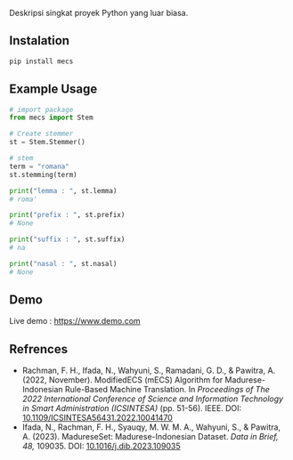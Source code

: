 Deskripsi singkat proyek Python yang luar biasa.

## Instalation

```bash
pip install mecs
```

## Example Usage

```python
# import package
from mecs import Stem

# Create stemmer
st = Stem.Stemmer()

# stem
term = "romana"
st.stemming(term)

print("lemma : ", st.lemma)
# roma'

print("prefix : ", st.prefix)
# None

print("suffix : ", st.suffix)
# na

print("nasal : ", st.nasal)
# None

```

## Demo

Live demo : https://www.demo.com

## Refrences

- Rachman, F. H., Ifada, N., Wahyuni, S., Ramadani, G. D., & Pawitra, A. (2022, November). ModifiedECS (mECS) Algorithm for Madurese-Indonesian Rule-Based Machine Translation. In _Proceedings of The 2022 International Conference of Science and Information Technology in Smart Administration (ICSINTESA)_ (pp. 51-56). IEEE. DOI: [10.1109/ICSINTESA56431.2022.10041470](https://doi.org/10.1109/ICSINTESA56431.2022.10041470)
- Ifada, N., Rachman, F. H., Syauqy, M. W. M. A., Wahyuni, S., & Pawitra, A. (2023). MadureseSet: Madurese-Indonesian Dataset. _Data in Brief, 48,_ 109035. DOI: [10.1016/j.dib.2023.109035](https://doi.org/10.1016/j.dib.2023.109035)
